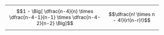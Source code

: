 |  | |
|-----------------|---------------------------|
| $$1 - \Big[ \dfrac{n-4}{n} \times \dfrac{n-4-1}{n-1} \times \dfrac{n-4-2}{n-2}  \Big]$$ | $$\dfrac{n! \times n - 4!}{r!(n-r)!}$$  |